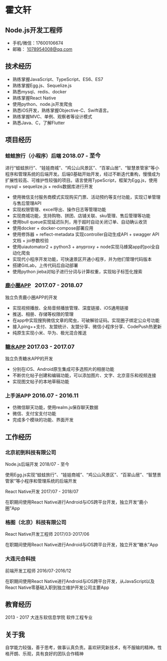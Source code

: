 # 霍文轩
## Node.js开发工程师
* 手机/微信：17600106674
* 邮箱： 1078954008@qq.com

## 技术经历

* 熟练掌握JavaScript、TypeScript、ES6、ES7
* 熟练掌握Egg.js、Sequelize.js
* 熟悉mysql、redis、docker
* 熟练掌握React Native
* 使用python、node.js开发爬虫
* 熟悉iOS开发，熟练掌握Objective-C、Swift语言。
* 熟练掌握MVC、单例、观察者等设计模式
* 熟悉Java、C，了解Flutter

## 项目经历

### 蛙蛙旅行（小程序）后端  <font size="4">  2018.07 - 至今</font>
进行“蛙蛙旅行”、“娃娃商城”、“鸡公山风景区”、“百翠山居”、“智慧景管家”等小程序和管理系统的后端开发。后端0基础开始开发，经过不断迭代重构，慢慢成为扩展性较高、可维护性较强的项目。语言使用TypeScript，框架为Egg.js，使用mysql + sequelize.js + redis数据库进行开发

* 使用微信支付服务商模式实现购买门票、活动预约等支付功能，实现订单管理与售后管理API
* 实现权限管理、excel导出、操作日志等管理功能
* 实现商城功能，支持购物、拼团、店铺关联、sku管理、售后管理等功能
* 使用bull queue实现延迟队列，用于超时自动关闭订单、自动确认收货
* 使用docker + docker-compose部署应用
* 使用修饰器  + reflect-metadata 实现controller自动生成API + swagger API文档 + joi参数校验
* 使用uiautomator2 + python3 + anyproxy + node实现马蜂窝app的poi全自动化爬虫
* 实现代小程序开发功能，可快速景区开通小程序，并为他们管理代码版本
* 搭建GitLab，上传代码后自动部署
* 使用python jieba对帖子进行分词与计算权重，实现帖子标签化搜索

### [鹿小圈APP](https://apps.apple.com/cn/app/id1280970741) <font size="4">  2017.07 - 2018.07</font>
独立负责鹿小圈APP的开发
* 实现视频播放、全局音频播放管理、深度链接、iOS通用链接
* 推送、相册、存储等权限的管理
* 在app中实现搜狗微信文章的爬虫，可破解验证码。实现圈子绑定公众号功能
* 接入ping++支付、友盟统计、友盟分享、微信小程序分享、CodePush热更新
* 纯原生实现小米、华为、极光混合推送

### [糖水APP](https://apps.apple.com/cn/app/id1156814163)  <font size="4">  2017.03 - 2017.07</font>
独立负责糖水APP的开发
* 分别在iOS、Android原生集成可多选照片的相册功能
* 不断优化帖子创建和编辑功能，可以添加图片、文字、北京音乐和视频连接
* 实现图文帖子的本地草稿功能

### 上手派APP  <font size="4">  2016.07 - 2016.11</font>

* 仿微信聊天功能，使用realm.js保存聊天数据
* 微信、支付宝支付功能
* 完成多个模块的功能、界面开发

## 工作经历

### 北京初到科技有限公司

Node.js后端开发  2018/07 - 至今

使用Egg.js实现“蛙蛙旅行”、“娃娃商城”、“鸡公山风景区”、“百翠山居”、“智慧景管家”等小程序和管理系统的后端开发

React Native开发  2017/07 - 2018/07  

在职期间使用React Native进行Android与iOS跨平台开发，独立开发“鹿小圈”App

### 格图（北京）科技有限公司

React Native开发工程师  2017/03-2017/06   

在职期间使用React Native进行Android与iOS跨平台开发，独立开发“糖水”App

### 大连元合科技

前端开发工程师 2016/07-2016/12 

在职期间使用React Native进行Android与iOS跨平台开发，从JavaScript以及React Native零基础入职到独立维护开发公司主要App



## 教育经历

2013 - 2017 大连东软信息学院 软件工程专业

## 关于我

自学能力较强，善于思考，做事认真负责。喜欢研究新技术，有不服输的精神。性格开朗、乐观，具有良好的团队合作精神 